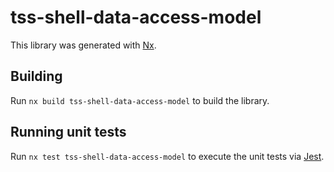 # tss-shell-data-access-model

This library was generated with [Nx](https://nx.dev).

## Building

Run `nx build tss-shell-data-access-model` to build the library.

## Running unit tests

Run `nx test tss-shell-data-access-model` to execute the unit tests via [Jest](https://jestjs.io).
